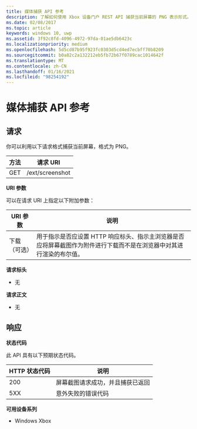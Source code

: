 ```yaml
---
title: 媒体捕获 API 参考
description: 了解如何使用 Xbox 设备门户 REST API 捕获当前屏幕的 PNG 表示形式。
ms.date: 02/08/2017
ms.topic: article
keywords: windows 10, uwp
ms.assetid: 3f92c8fd-4096-4972-97da-01ae5db6423c
ms.localizationpriority: medium
ms.openlocfilehash: 5d5cd87b95f923fc0303d5cd4ed7ecbff70b8209
ms.sourcegitcommit: b0a82c2a132212eb5fb72b67f0789cac1014642f
ms.translationtype: MT
ms.contentlocale: zh-CN
ms.lasthandoff: 01/16/2021
ms.locfileid: "98254192"
---
```

# <a name="media-capture-api-reference"></a>媒体捕获 API 参考

## <a name="request"></a>请求

你可以利用以下请求格式捕获当前屏幕，格式为 PNG。

| 方法        | 请求 URI     |
| ------------- |-----------------|
| GET           | /ext/screenshot |

**URI 参数**

可以在请求 URI 上指定以下附加参数：

| URI 参数       | 说明     |
| ------------------- |-----------------|
| 下载（可选） | 用于指示是否应设置 HTTP 响应标头、指示主浏览器是否应将屏幕截图作为附件进行下载而不是在浏览器中对其进行渲染的布尔值。 |

**请求标头**

* 无

**请求正文**

* 无

## <a name="response"></a>响应

**状态代码**

此 API 具有以下预期状态代码。

| HTTP 状态代码   | 说明     |
| ------------------ |-----------------|
| 200                | 屏幕截图请求成功，并且捕获已返回 |
| 5XX                | 意外失败的错误代码 |

**可用设备系列**

* Windows Xbox
